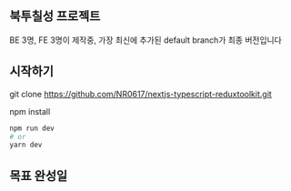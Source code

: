 ## 북투칠성 프로젝트

BE 3명, FE 3명이 제작중,
가장 최신에 추가된 default branch가 최종 버전입니다

## 시작하기

git clone https://github.com/NR0617/nextjs-typescript-reduxtoolkit.git

npm install

```bash
npm run dev
# or
yarn dev
```

## 목표 완성일
